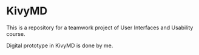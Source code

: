 # KivyMD
This is a repository for a teamwork project of User Interfaces and Usability course.

Digital prototype in KivyMD is done by me.

